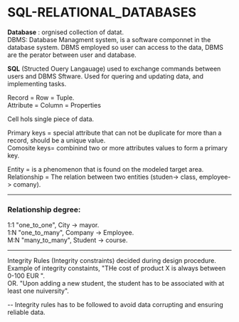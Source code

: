 # SQL-RELATIONAL_DATABASES
**Database** : orgnised collection of datat.  
DBMS: Database Managment system, is a software componnet in the database system. DBMS employed so user can access to the data, DBMS are the perator between user and database.


**SQL** (Structed Ouery Langauage) used to exchange commands between users and DBMS Sftware. Used for quering and updating data, and implementing tasks.

Record = Row = Tuple.   
Attribute = Column = Properties


Cell hols single piece of data.

Primary keys = special attribute that can not be duplicate for more than a record, should be a unique value.   
Comosite keys= combinind two or more attributes values to form a primary key.


Entity = is a phenomenon that is found on the modeled target area.    
Relationship = The relation between two entities (studen-> class, employee-> comany).   

-----------------------------------
### Relationship degree:

1:1    "one_to_one",       City -> mayor.   
1:N    "one_to_many",      Company -> Employee.     
M:N    "many_to_many",     Student -> course. 

--------------------------
Integrity Rules (Integrity constraints) decided during design procedure. Example of integrity constaints, "THe cost of product X is always between 0-100 EUR ".   
OR.  "Upon adding a new student, the student has to be associated with at least one nuiversity".   

-- Integrity rules has to be followed to avoid data corrupting and ensuring reliable data.  
